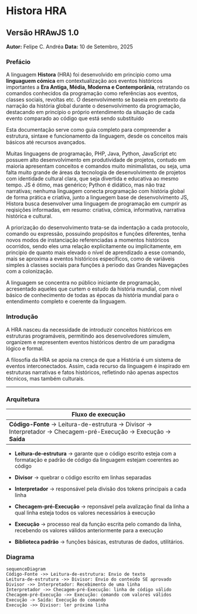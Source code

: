 # Histora HRA
## Versão HRAwJS 1.0
**Autor:** Felipe C. Andréa
**Data:** 10 de Setembro, 2025

### Prefácio
A linguagem **Histora** (HRA) foi desenvolvido em principio como uma **linguaguem cómica** em contextualização aos eventos históricos importantes 
a **Era Antiga, Média, Moderna e Contemporânia**, 
retratando os comandos conhecidos da programação como referências aos eventos, classes sociais, revoltas etc. O desenvolvimento se baseia 
em pretexto da narração da história global durante o desenvolvimento da programação, destacando em princípio o próprio entendimento da situação
de cada evento comparado ao código que está sendo substituido

Esta documentação serve como guia completo para compreender a estrutura, sintaxe e funcionamento da linguagem, desde os conceitos mais básicos até recursos avançados.

Muitas linguagens de programação, PHP, Java, Python, JavaScript etc possuem alto desenvolvimento em produtividade de projetos, contudo em maioria apresentam conceitos e comandos muito minimalistas, ou seja, uma falta muito grande de áreas da tecnologia de desenvolvimento de projetos com identidade cultural clara, que seja divertida e educativa ao mesmo tempo. JS é ótimo, mas genérico; Python é didático, mas não traz narrativas; nenhuma linguagem conecta programação com história global de forma prática e criativa, junto a linguegem base de desenvolvimento JS, Histora busca desenvolver uma linguagem de programação em cumprir as reqisições informadas, em resumo: criativa, cômica, informativa, narrativa histórica e cultural.

A priorização do desenvolvimento trata-se da indentação a cada protocolo, comando ou expressão, possuindo propósitos e funções diferentes, tenha novos modos de instanciação referenciadas a momentos históricos ocorridos, sendo eles uma relação explicitamente ou implicitamente, em principio de quanto mais elevado o nível de aprendizado a esse comando, mais se aproxima a eventos históricos específicos, como de variáveis simples à classes sociais para funções à periodo das Grandes Navegações com a colonização.

A linguagem se concentra no público iniciante de programação, acresentado aqueles que curtem o estudo da história mundial, com nível básico de conhecimento de todas as épocas da história mundial para o entendimento completo e coerente da linguagem.

### Introdução
A HRA nasceu da necessidade de introduzir conceitos históricos em estruturas programáveis, permitindo aos desenvolvedores simulem, organizem e representem eventos históricos dentro de um paradigma lógico e formal. 

A filosofia da HRA se apoia na crença de que a História é um sistema de eventos interconectados. Assim, cada recurso da linguagem é inspirado em estruturas narrativas e fatos históricos, refletindo não apenas aspectos técnicos, mas também culturais.

__________________

### Arquitetura


| Fluxo de execução |
|-------------------|
| **Código-Fonte** → Leitura-de-estrutura → Divisor → Interpretador → Checagem-pré-Execução → Execução → **Saída**|

* **Leitura-de-estrutura** → garante que o código escrito esteja com a formatação e padrão de código da linguagem estejam coerentes ao código

* **Divisor** → quebrar o código escrito em linhas separadas

* **Interpretador** → responsável pela divisão dos tokens principais a cada linha

* **Checagem-pré-Execução** → reponsável pela avalização final da linha a qual linha esteja todos os valores necessários à execução

* **Execução** → processo real da função escrita pelo comando da linha, recebendo os valores válidos anteriormente para a execução

* **Biblioteca padrão** → funções básicas, estruturas de dados, utilitários.


### Diagrama

```mermaid
sequenceDiagram
Código-Fonte ->> Leitura-de-estrutura: Envio de texto
Leitura-de-estrutura ->> Divisor: Envio do conteúdo SE aprovado
Divisor ->> Interpretador: Recebimento de uma linha
Interpretador ->> Checagem-pré-Execução: linha de código válido
Checagem-pré-Execução ->> Execução: comando com valores válidos
Execução -> Saída: Execução do comando
Execução ->> Divisor: ler próxima linha

```

